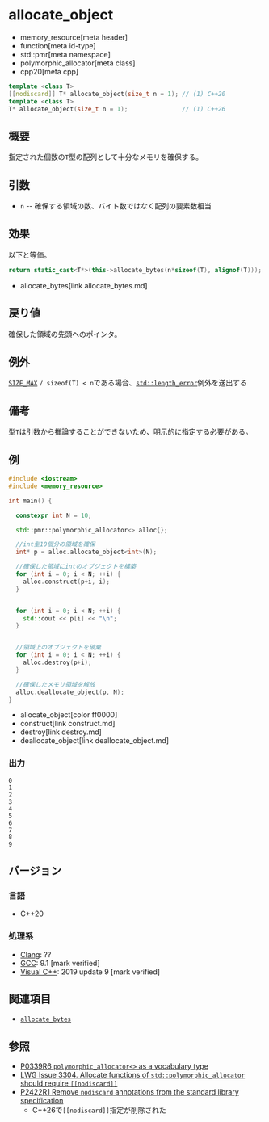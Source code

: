 # allocate_object
* memory_resource[meta header]
* function[meta id-type]
* std::pmr[meta namespace]
* polymorphic_allocator[meta class]
* cpp20[meta cpp]

```cpp
template <class T>
[[nodiscard]] T* allocate_object(size_t n = 1); // (1) C++20
template <class T>
T* allocate_object(size_t n = 1);               // (1) C++26
```

## 概要

指定された個数の`T`型の配列として十分なメモリを確保する。

## 引数

- `n` -- 確保する領域の数、バイト数ではなく配列の要素数相当

## 効果

以下と等価。

```cpp
return static_cast<T*>(this->allocate_bytes(n*sizeof(T), alignof(T)));
```
* allocate_bytes[link allocate_bytes.md]

## 戻り値
確保した領域の先頭へのポインタ。

## 例外

[`SIZE_MAX`](/reference/cstdint/size_max.md) `/ sizeof(T) < n`である場合、[`std::length_error`](/reference/stdexcept.md)例外を送出する

## 備考

型`T`は引数から推論することができないため、明示的に指定する必要がある。

## 例
```cpp example
#include <iostream>
#include <memory_resource>

int main() {

  constexpr int N = 10;

  std::pmr::polymorphic_allocator<> alloc{};

  //int型10個分の領域を確保
  int* p = alloc.allocate_object<int>(N);

  //確保した領域にintのオブジェクトを構築
  for (int i = 0; i < N; ++i) {
    alloc.construct(p+i, i);
  }


  for (int i = 0; i < N; ++i) {
    std::cout << p[i] << "\n";
  }


  //領域上のオブジェクトを破棄
  for (int i = 0; i < N; ++i) {
    alloc.destroy(p+i);
  }

  //確保したメモリ領域を解放
  alloc.deallocate_object(p, N);
}
```
* allocate_object[color ff0000]
* construct[link construct.md]
* destroy[link destroy.md]
* deallocate_object[link deallocate_object.md]

### 出力
```
0
1
2
3
4
5
6
7
8
9
```

## バージョン
### 言語
- C++20

### 処理系
- [Clang](/implementation.md#clang): ??
- [GCC](/implementation.md#gcc): 9.1 [mark verified]
- [Visual C++](/implementation.md#visual_cpp): 2019 update 9 [mark verified]

## 関連項目
- [`allocate_bytes`](/reference/memory_resource/polymorphic_allocator/allocate_bytes.md)

## 参照
- [P0339R6 `polymorphic_allocator<>` as a vocabulary type](http://www.open-std.org/jtc1/sc22/wg21/docs/papers/2019/p0339r6.pdf) 
- [LWG Issue 3304. Allocate functions of `std::polymorphic_allocator` should require `[[nodiscard]]`](https://wg21.cmeerw.net/lwg/issue3304)
- [P2422R1 Remove `nodiscard` annotations from the standard library specification](https://open-std.org/jtc1/sc22/wg21/docs/papers/2024/p2422r1.html)
    - C++26で`[[nodiscard]]`指定が削除された
